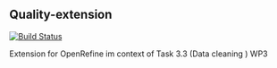 ## Quality-extension
[![Build Status](https://travis-ci.org/diachron/quality-extension.svg?branch=master)](https://travis-ci.org/diachron/quality-extension)

Extension for OpenRefine im context of Task 3.3 (Data cleaning ) WP3
